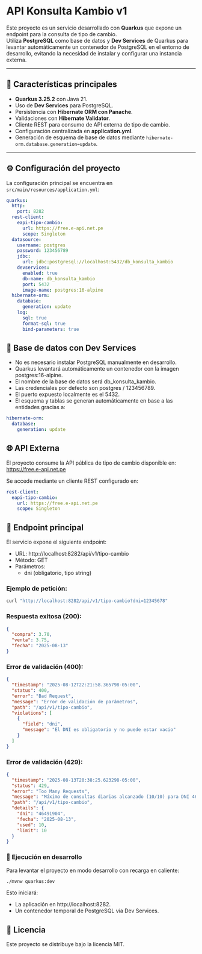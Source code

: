# API Konsulta Kambio v1

Este proyecto es un servicio desarrollado con **Quarkus** que expone un endpoint para la consulta de tipo de cambio.  
Utiliza **PostgreSQL** como base de datos y **Dev Services** de Quarkus para levantar automáticamente un contenedor de PostgreSQL en el entorno de desarrollo, evitando la necesidad de instalar y configurar una instancia externa.

---

## 📌 Características principales

- **Quarkus 3.25.2** con Java 21.
- Uso de **Dev Services** para PostgreSQL.
- Persistencia con **Hibernate ORM con Panache**.
- Validaciones con **Hibernate Validator**.
- Cliente REST para consumo de API externa de tipo de cambio.
- Configuración centralizada en **application.yml**.
- Generación de esquema de base de datos mediante `hibernate-orm.database.generation=update`.

---

## ⚙️ Configuración del proyecto

La configuración principal se encuentra en `src/main/resources/application.yml`:

```yaml
quarkus:
  http:
    port: 8282
  rest-client:
    eapi-tipo-cambio:
      url: https://free.e-api.net.pe
      scope: Singleton
  datasource:
    username: postgres
    password: 123456789
    jdbc:
      url: jdbc:postgresql://localhost:5432/db_konsulta_kambio
    devservices:
      enabled: true
      db-name: db_konsulta_kambio
      port: 5432
      image-name: postgres:16-alpine
  hibernate-orm:
    database:
      generation: update
    log:
      sql: true
      format-sql: true
      bind-parameters: true
```

## 🐘 Base de datos con Dev Services
- No es necesario instalar PostgreSQL manualmente en desarrollo.
- Quarkus levantará automáticamente un contenedor con la imagen postgres:16-alpine.
- El nombre de la base de datos será db_konsulta_kambio.
- Las credenciales por defecto son postgres / 123456789.
- El puerto expuesto localmente es el 5432.
- El esquema y tablas se generan automáticamente en base a las entidades gracias a:

```yaml
hibernate-orm:
  database:
    generation: update
```

## 🌐 API Externa
El proyecto consume la API pública de tipo de cambio disponible en:
https://free.e-api.net.pe

Se accede mediante un cliente REST configurado en:

```yaml
rest-client:
  eapi-tipo-cambio:
    url: https://free.e-api.net.pe
    scope: Singleton
```
    
## 📡 Endpoint principal
El servicio expone el siguiente endpoint:
- URL: http://localhost:8282/api/v1/tipo-cambio
- Método: GET
- Parámetros:
    - dni (obligatorio, tipo string)

### Ejemplo de petición:

```bash
curl "http://localhost:8282/api/v1/tipo-cambio?dni=12345678"
```

### Respuesta exitosa (200):

```json
{
  "compra": 3.70,
  "venta": 3.75,
  "fecha": "2025-08-13"
}
```

### Error de validación (400):

```json
{
  "timestamp": "2025-08-12T22:21:58.365798-05:00",
  "status": 400,
  "error": "Bad Request",
  "message": "Error de validación de parámetros",
  "path": "/api/v1/tipo-cambio",
  "violations": [
    {
      "field": "dni",
      "message": "El DNI es obligatorio y no puede estar vacio"
    }
  ]
}
```

### Error de validación (429):

```json
{
  "timestamp": "2025-08-13T20:38:25.623298-05:00",
  "status": 429,
  "error": "Too Many Requests",
  "message": "Máximo de consultas diarias alcanzado (10/10) para DNI 46491904 en 2025-08-13",
  "path": "/api/v1/tipo-cambio",
  "details": {
    "dni": "46491904",
    "fecha": "2025-08-13",
    "used": 10,
    "limit": 10
  }
}
```

### 🚀 Ejecución en desarrollo
Para levantar el proyecto en modo desarrollo con recarga en caliente:

```bash
./mvnw quarkus:dev
```

Esto iniciará:

- La aplicación en http://localhost:8282.
- Un contenedor temporal de PostgreSQL vía Dev Services.

## 📄 Licencia
Este proyecto se distribuye bajo la licencia MIT.
